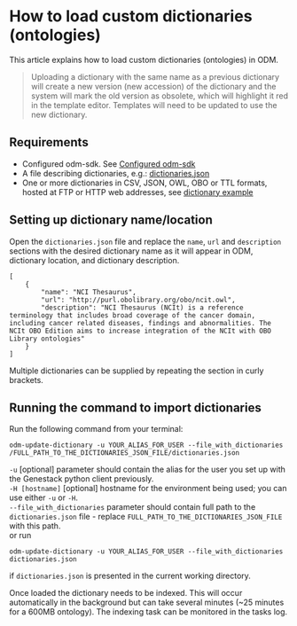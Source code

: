 # How to load custom dictionaries (ontologies)

This article explains how to load custom dictionaries (ontologies) in ODM.

> Uploading a dictionary with the same name as a previous dictionary will create a new version (new accession) of the dictionary and the system will mark the old version as obsolete, which will highlight it red in the template editor. Templates will need to be updated to use the new dictionary.

## Requirements

- Configured odm-sdk. See [Configured odm-sdk](../../configuration.md)
- A file describing dictionaries, e.g.: [dictionaries.json](loading-new-ontology/dictionaries.json)
- One or more dictionaries in CSV, JSON, OWL, OBO or TTL formats, hosted at FTP or HTTP web addresses, see [dictionary example](http://purl.obolibrary.org/obo/go.owl)

## Setting up dictionary name/location

Open the `dictionaries.json` file and replace the `name`, `url` and `description` sections with the desired dictionary name as it will appear in ODM, dictionary location, and dictionary description.

```text
[
    {
        "name": "NCI Thesaurus",
        "url": "http://purl.obolibrary.org/obo/ncit.owl",
        "description": "NCI Thesaurus (NCIt) is a reference terminology that includes broad coverage of the cancer domain, including cancer related diseases, findings and abnormalities. The NCIt OBO Edition aims to increase integration of the NCIt with OBO Library ontologies"
    }
]
```

Multiple dictionaries can be supplied by repeating the section in curly brackets.

## Running the command to import dictionaries

Run the following command from your terminal:

```shell
odm-update-dictionary -u YOUR_ALIAS_FOR_USER --file_with_dictionaries /FULL_PATH_TO_THE_DICTIONARIES_JSON_FILE/dictionaries.json
```

`-u` [optional] parameter should contain the alias for the user you set up with the Genestack python client previously.<br/>
`-H [hostname]` [optional] hostname for the environment being used; you can use either `-u` or `-H`.<br/>
`--file_with_dictionaries` parameter should contain full path to the `dictionaries.json` file - replace `FULL_PATH_TO_THE_DICTIONARIES_JSON_FILE` with this path.<br/>
or run

```shell
odm-update-dictionary -u YOUR_ALIAS_FOR_USER --file_with_dictionaries dictionaries.json
```

if `dictionaries.json` is presented in the current working directory.

Once loaded the dictionary needs to be indexed. This will occur automatically in the background but can take several minutes (~25 minutes for a 600MB ontology). The indexing task can be monitored in the tasks log.
